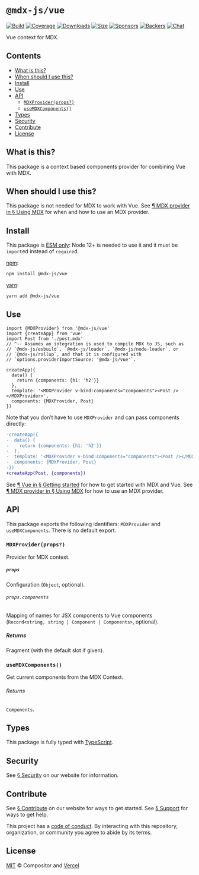 # `@mdx-js/vue`

[![Build][build-badge]][build]
[![Coverage][coverage-badge]][coverage]
[![Downloads][downloads-badge]][downloads]
[![Size][size-badge]][size]
[![Sponsors][sponsors-badge]][collective]
[![Backers][backers-badge]][collective]
[![Chat][chat-badge]][chat]

Vue context for MDX.

<!-- more -->

## Contents

*   [What is this?](#what-is-this)
*   [When should I use this?](#when-should-i-use-this)
*   [Install](#install)
*   [Use](#use)
*   [API](#api)
    *   [`MDXProvider(props?)`](#mdxproviderprops)
    *   [`useMDXComponents()`](#usemdxcomponents)
*   [Types](#types)
*   [Security](#security)
*   [Contribute](#contribute)
*   [License](#license)

## What is this?

This package is a context based components provider for combining Vue with MDX.

## When should I use this?

This package is not needed for MDX to work with Vue.
See [¶ MDX provider in § Using MDX][use-provider] for when and how to use an MDX
provider.

## Install

This package is [ESM only][esm]:
Node 12+ is needed to use it and it must be `import`ed instead of `require`d.

[npm][]:

```sh
npm install @mdx-js/vue
```

[yarn][]:

```sh
yarn add @mdx-js/vue
```

## Use

```tsx
import {MDXProvider} from '@mdx-js/vue'
import {createApp} from 'vue'
import Post from './post.mdx'
// ^-- Assumes an integration is used to compile MDX to JS, such as
// `@mdx-js/esbuild`, `@mdx-js/loader`, `@mdx-js/node-loader`, or
// `@mdx-js/rollup`, and that it is configured with
// `options.providerImportSource: '@mdx-js/vue'`.

createApp({
  data() {
    return {components: {h1: 'h2'}}
  },
  template: '<MDXProvider v-bind:components="components"><Post /></MDXProvider>',
  components: {MDXProvider, Post}
})
```

Note that you don’t have to use `MDXProvider` and can pass components
directly:

```diff
-createApp({
-  data() {
-    return {components: {h1: 'h2'}}
-  },
-  template: '<MDXProvider v-bind:components="components"><Post /></MDXProvider>',
-  components: {MDXProvider, Post}
-})
+createApp(Post, {components})
```

See [¶ Vue in § Getting started][start-vue] for how to get started with MDX and
Vue.
See [¶ MDX provider in § Using MDX][use-provider] for how to use an MDX
provider.

## API

This package exports the following identifiers: `MDXProvider` and
`useMDXComponents`.
There is no default export.

### `MDXProvider(props?)`

Provider for MDX context.

##### `props`

Configuration (`Object`, optional).

###### `props.components`

Mapping of names for JSX components to Vue components
(`Record<string, string | Component | Components>`, optional).

##### Returns

Fragment (with the default slot if given).

### `useMDXComponents()`

Get current components from the MDX Context.

###### Returns

`Components`.

## Types

This package is fully typed with [TypeScript][].

## Security

See [§ Security][security] on our website for information.

## Contribute

See [§ Contribute][contribute] on our website for ways to get started.
See [§ Support][support] for ways to get help.

This project has a [code of conduct][coc].
By interacting with this repository, organization, or community you agree to
abide by its terms.

## License

[MIT][] © Compositor and [Vercel][]

[build-badge]: https://github.com/mdx-js/mdx/workflows/main/badge.svg

[build]: https://github.com/mdx-js/mdx/actions

[coverage-badge]: https://img.shields.io/codecov/c/github/mdx-js/mdx/main.svg

[coverage]: https://codecov.io/github/mdx-js/mdx

[downloads-badge]: https://img.shields.io/npm/dm/@mdx-js/vue.svg

[downloads]: https://www.npmjs.com/package/@mdx-js/vue

[size-badge]: https://img.shields.io/bundlephobia/minzip/@mdx-js/vue.svg

[size]: https://bundlephobia.com/result?p=@mdx-js/vue

[sponsors-badge]: https://opencollective.com/unified/sponsors/badge.svg

[backers-badge]: https://opencollective.com/unified/backers/badge.svg

[collective]: https://opencollective.com/unified

[chat-badge]: https://img.shields.io/badge/chat-discussions-success.svg

[chat]: https://github.com/mdx-js/mdx/discussions

[npm]: https://docs.npmjs.com/cli/install

[yarn]: https://classic.yarnpkg.com/docs/cli/add/

[contribute]: https://mdxjs.com/community/contribute/

[support]: https://mdxjs.com/community/support/

[coc]: https://github.com/mdx-js/.github/blob/main/code-of-conduct.md

[mit]: https://github.com/mdx-js/mdx/blob/main/packages/vue/license

[vercel]: https://vercel.com

[esm]: https://gist.github.com/sindresorhus/a39789f98801d908bbc7ff3ecc99d99c

[start-vue]: https://mdxjs.com/getting-started/#vue

[use-provider]: https://mdxjs.com/docs/using-mdx/#mdx-provider

[security]: https://mdxjs.com/getting-started/#security

[typescript]: https://www.typescriptlang.org
